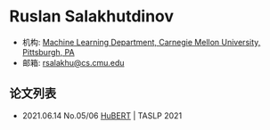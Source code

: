 # Ruslan Salakhutdinov

- 机构: [Machine Learning Department, Carnegie Mellon University, Pittsburgh, PA](../Institutions/CMU_美国卡内基梅隆大学.md)
- 邮箱: rsalakhu@cs.cmu.edu

## 论文列表

- 2021.06.14 No.05/06 [HuBERT](../Models/Speech_Representaion/2021.06.14_HuBERT.md) | TASLP 2021